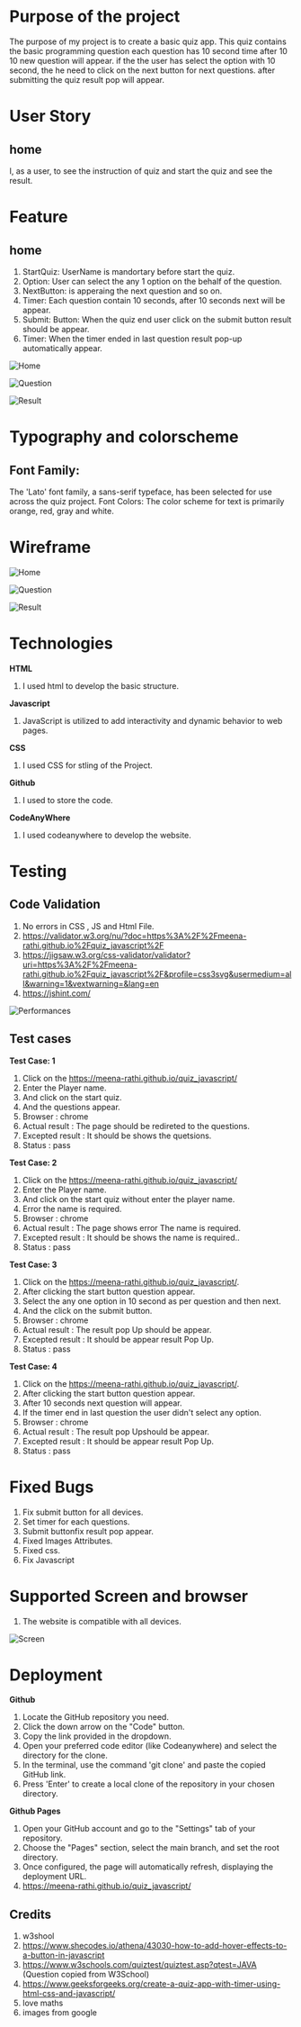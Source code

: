 
# Purpose of the project #

The purpose of my project is to create a basic quiz app. This quiz contains the basic programming question each question has 10 second time after 10 10 new question will appear. if the the user has select the option with 10 second, the he need to click on the next button for next questions. after submitting the quiz result pop will appear.

# User Story #

## home ##
I, as a user, to see the instruction of quiz and start the quiz and see the result.


# Feature #

## home ##

1. StartQuiz: UserName is mandortary before start the quiz.
2. Option: User can select the any 1 option on the behalf of the question.
3. NextButton: is apperaing the next question and so on.
4. Timer: Each question contain 10 seconds, after 10 seconds next will be appear.
5. Submit: Button: When the quiz end user click on the submit button result should be appear.
6. Timer: When the timer ended in last question result pop-up automatically appear.

![Home](readme-doc/home.JPG)

![Question](readme-doc/question.JPG)

![Result](readme-doc/result.JPG)

# Typography and colorscheme #

## Font Family: ##

The 'Lato' font family, a sans-serif typeface, has been selected for use across the quiz project.
Font Colors:
The color scheme for text is primarily orange, red, gray and white.

# Wireframe #

![Home](readme-doc/Home.JPG)

![Question](readme-doc/questions.JPG)

![Result](readme-doc/Resultt.JPG)

# Technologies #

**HTML**

1. I used html to develop the basic structure.
   
**Javascript** 

1. JavaScript is utilized to add interactivity and dynamic behavior to web pages.
   
**CSS**

1. I used CSS for stling of the Project.
   
**Github**

1. I used to store the code.
   
**CodeAnyWhere**

1. I used codeanywhere to develop the website.

# Testing #

## Code Validation ##
1. No errors in CSS , JS and Html File.
2. https://validator.w3.org/nu/?doc=https%3A%2F%2Fmeena-rathi.github.io%2Fquiz_javascript%2F
3. https://jigsaw.w3.org/css-validator/validator?uri=https%3A%2F%2Fmeena-rathi.github.io%2Fquiz_javascript%2F&profile=css3svg&usermedium=all&warning=1&vextwarning=&lang=en
4. https://jshint.com/

![Performances](readme-doc/performances.JPG)

## Test cases ##

**Test Case: 1**
1. Click on the https://meena-rathi.github.io/quiz_javascript/
2. Enter the Player name.
3. And click on the start quiz.
4. And the questions appear.
5. Browser : chrome
6. Actual result : The page should be redireted to the questions.
7. Excepted result : It should be shows the quetsions.
8. Status : pass

**Test Case: 2**
1. Click on the https://meena-rathi.github.io/quiz_javascript/
2. Enter the Player name.
3. And click on the start quiz without enter the player name.
4. Error the name is required.
5. Browser : chrome
6. Actual result : The page shows error The name is required.
7. Excepted result : It should be shows the name is required..
8. Status : pass

**Test Case: 3**
1. Click on the https://meena-rathi.github.io/quiz_javascript/.
2. After clicking the start button question appear.
3. Select the any one option in 10 second as per question and then next.
4. And the click on the submit button.
5. Browser : chrome
6. Actual result : The result pop Up should be appear.
7. Excepted result : It should be appear result Pop Up.
8. Status : pass

**Test Case: 4**
1. Click on the https://meena-rathi.github.io/quiz_javascript/.
2. After clicking the start button question appear.
3. After 10 seconds next question will appear.
4. If the timer end in last question the user didn't select any option.
5. Browser : chrome
6. Actual result : The result pop Upshould be appear.
7. Excepted result : It should be appear result Pop Up.
8. Status : pass


# Fixed Bugs #
1. Fix submit button for all devices.
2. Set timer for each questions.
3. Submit buttonfix result pop appear.
4. Fixed Images Attributes.
5. Fixed css.
6. Fix Javascript

# Supported Screen and browser #
1. The website is compatible with all devices.

![Screen](readme-doc/responsive.JPG)

# Deployment #
**Github**

1. Locate the GitHub repository you need.
2. Click the down arrow on the "Code" button.
3. Copy the link provided in the dropdown.
4. Open your preferred code editor (like Codeanywhere) and select the directory for the clone.
5. In the terminal, use the command 'git clone' and paste the copied GitHub link.
6. Press 'Enter' to create a local clone of the repository in your chosen directory.

**Github Pages**

1. Open your GitHub account and go to the "Settings" tab of your repository.
2. Choose the "Pages" section, select the main branch, and set the root directory.
3. Once configured, the page will automatically refresh, displaying the deployment URL.
4. https://meena-rathi.github.io/quiz_javascript/

## Credits ##
1. w3shool
2. <https://www.shecodes.io/athena/43030-how-to-add-hover-effects-to-a-button-in-javascript>
3. https://www.w3schools.com/quiztest/quiztest.asp?qtest=JAVA (Question copied from W3School)
4. <https://www.geeksforgeeks.org/create-a-quiz-app-with-timer-using-html-css-and-javascript/>
5. love maths
6. images from google
